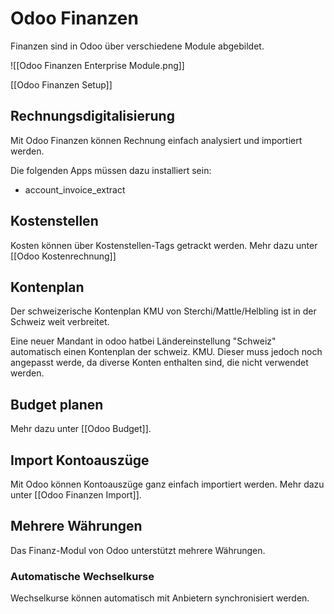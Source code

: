 # Odoo Finanzen
Finanzen sind in Odoo über verschiedene Module abgebildet.

![[Odoo Finanzen Enterprise Module.png]]

[[Odoo Finanzen Setup]]  

## Rechnungsdigitalisierung

Mit Odoo Finanzen können Rechnung einfach analysiert und importiert werden.

Die folgenden Apps müssen dazu installiert sein:
* account_invoice_extract

## Kostenstellen

Kosten können über Kostenstellen-Tags getrackt werden. Mehr dazu unter [[Odoo Kostenrechnung]]

## Kontenplan

Der schweizerische Kontenplan KMU von Sterchi/Mattle/Helbling ist in der Schweiz weit verbreitet.

Eine neuer Mandant in odoo hatbei Ländereinstellung "Schweiz" automatisch einen Kontenplan der schweiz. KMU. Dieser muss jedoch noch angepasst werde, da diverse Konten enthalten sind, die nicht verwendet werden.

## Budget planen

Mehr dazu unter [[Odoo Budget]].

## Import Kontoauszüge

Mit Odoo können Kontoauszüge ganz einfach importiert werden. Mehr dazu unter [[Odoo Finanzen Import]].

## Mehrere Währungen

Das Finanz-Modul von Odoo unterstützt mehrere Währungen.

### Automatische Wechselkurse

Wechselkurse können automatisch mit Anbietern synchronisiert werden.